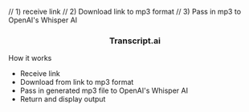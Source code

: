 // 1) receive link
// 2) Download link to mp3 format
// 3) Pass in mp3 to OpenAI's Whisper AI

<div align="center">
  <h3>Transcript.ai</h3>
</div>

<div>
  <p>How it works</p>
    <ul>
      <li>Receive link</li>
      <li>Download from link to mp3 format</li>
      <li>Pass in generated mp3 file to OpenAI's Whisper AI</li>
      <li>Return and display output</li>
    </ul>
</div>
